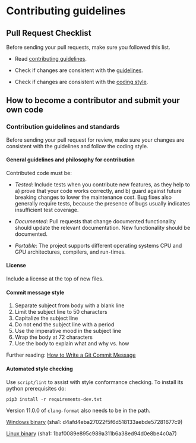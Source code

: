# Contributing guidelines

## Pull Request Checklist

Before sending your pull requests, make sure you followed this list.

- Read [contributing guidelines](CONTRIBUTING.md).

- Check if changes are consistent with the
  [guidelines](#general-guidelines-and-philosophy-for-contribution).

- Check if changes are consistent with the
  [coding style](#commit-message-style).


## How to become a contributor and submit your own code

### Contribution guidelines and standards

Before sending your pull request for review, make sure your changes are
consistent with the guidelines and follow the coding style.

#### General guidelines and philosophy for contribution

Contributed code must be:

- *Tested*: Include tests when you contribute new features, as they help to a)
  prove that your code works correctly, and b) guard against future breaking
  changes to lower the maintenance cost. Bug fixes also generally require tests,
  because the presence of bugs usually indicates insufficient test coverage.

- *Documented*: Pull requests that change documented functionality should update
  the relevant documentation. New functionality should be documented.

- *Portable*: The project supports different operating systems CPU and GPU
  architectures, compilers, and run-times.


#### License

Include a license at the top of new files.

#### Commit message style

1.  Separate subject from body with a blank line
2.  Limit the subject line to 50 characters
3.  Capitalize the subject line
4.  Do not end the subject line with a period
5.  Use the imperative mood in the subject line
6.  Wrap the body at 72 characters
7.  Use the body to explain what and why vs. how

Further reading:
[How to Write a Git Commit Message](https://chris.beams.io/posts/git-commit/)

#### Automated style checking

Use `script/lint` to assist with style conformance checking. To install its
python prerequisites do:

```
pip3 install -r requirements-dev.txt
```

Version 11.0.0 of `clang-format` also needs to be in the path.

[Windows binary](https://commondatastorage.googleapis.com/chromium-clang-format/d4afd4eba27022f5f6d518133aebde57281677c9)
(sha1: d4afd4eba27022f5f6d518133aebde57281677c9)

[Linux binary](https://commondatastorage.googleapis.com/chromium-clang-format/1baf0089e895c989a311b6a38ed94d0e8be4c0a7)
(sha1: 1baf0089e895c989a311b6a38ed94d0e8be4c0a7)
